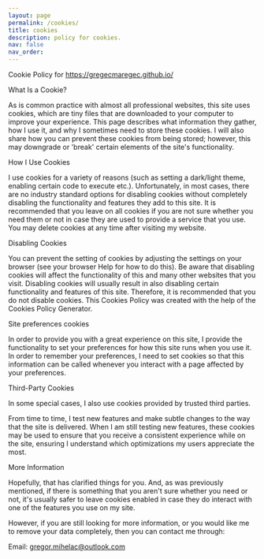 ```yaml
---
layout: page
permalink: /cookies/
title: cookies
description: policy for cookies.
nav: false
nav_order: 
---
```


Cookie Policy for https://gregecmaregec.github.io/

What Is a Cookie?

As is common practice with almost all professional websites, this site uses cookies, which are tiny files that are downloaded to your computer to improve your experience. This page describes what information they gather, how I use it, and why I sometimes need to store these cookies. I will also share how you can prevent these cookies from being stored; however, this may downgrade or 'break' certain elements of the site's functionality.

How I Use Cookies

I use cookies for a variety of reasons (such as setting a dark/light theme, enabling certain code to execute etc.). Unfortunately, in most cases, there are no industry standard options for disabling cookies without completely disabling the functionality and features they add to this site. It is recommended that you leave on all cookies if you are not sure whether you need them or not in case they are used to provide a service that you use. You may delete cookies at any time after visiting my website.

Disabling Cookies

You can prevent the setting of cookies by adjusting the settings on your browser (see your browser Help for how to do this). Be aware that disabling cookies will affect the functionality of this and many other websites that you visit. Disabling cookies will usually result in also disabling certain functionality and features of this site. Therefore, it is recommended that you do not disable cookies. This Cookies Policy was created with the help of the Cookies Policy Generator.

Site preferences cookies

In order to provide you with a great experience on this site, I provide the functionality to set your preferences for how this site runs when you use it. In order to remember your preferences, I need to set cookies so that this information can be called whenever you interact with a page affected by your preferences.

Third-Party Cookies

In some special cases, I also use cookies provided by trusted third parties.

From time to time, I test new features and make subtle changes to the way that the site is delivered. When I am still testing new features, these cookies may be used to ensure that you receive a consistent experience while on the site, ensuring I understand which optimizations my users appreciate the most.

More Information

Hopefully, that has clarified things for you. And, as was previously mentioned, if there is something that you aren't sure whether you need or not, it's usually safer to leave cookies enabled in case they do interact with one of the features you use on my site.

However, if you are still looking for more information, or you would like me to remove your data completely, then you can contact me through:

Email: gregor.mihelac@outlook.com